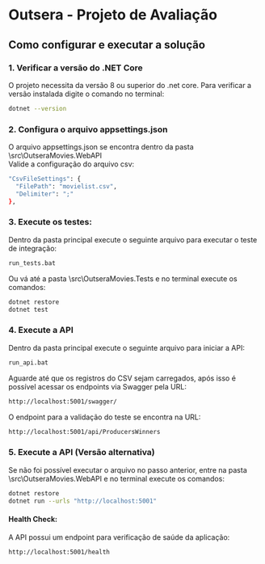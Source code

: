 # Outsera - Projeto de Avaliação

## Como configurar e executar a solução

### 1. Verificar a versão do .NET Core

 O projeto necessita da versão 8 ou superior do .net core. Para verificar a versão instalada digite o comando no terminal:
   ```bash
   dotnet --version
   ```   

### 2. Configura o arquivo appsettings.json
O arquivo appsettings.json se encontra dentro da pasta \src\OutseraMovies.WebAPI\
Valide a configuração do arquivo csv:
  ```bash
  "CsvFileSettings": {
    "FilePath": "movielist.csv",
    "Delimiter": ";"
  },
  ```
### 3. Execute os testes:
Dentro da pasta principal execute o seguinte arquivo para executar o teste de integração:
  ```bash
run_tests.bat
  ```

  Ou vá até a pasta \src\OutseraMovies.Tests e no terminal execute os comandos:
```bash
dotnet restore
dotnet test
  ```

### 4. Execute a API
Dentro da pasta principal execute o seguinte arquivo para iniciar a API:
  ```bash
run_api.bat
  ```
Aguarde até que os registros do CSV sejam carregados, após isso é possível acessar os endpoints via Swagger pela URL:
```bash
http://localhost:5001/swagger/
  ```

O endpoint para a validação do teste se encontra na URL:
```bash
http://localhost:5001/api/ProducersWinners
  ```

### 5. Execute a API (Versão alternativa)
  
  Se não foi possível executar o arquivo no passo anterior, entre na pasta \src\OutseraMovies.WebAPI e no terminal execute os comandos:
```bash
dotnet restore
dotnet run --urls "http://localhost:5001" 
  ```

#### Health Check:
A API possui um endpoint para verificação de saúde da aplicação:
  ```bash
  http://localhost:5001/health
  ```
